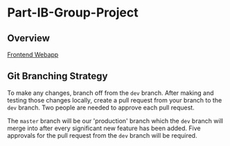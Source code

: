 # Part-IB-Group-Project

## Overview

[Frontend Webapp](Frontend/README.md)

## Git Branching Strategy

To make any changes, branch off from the `dev` branch. After making and testing those changes locally, create a pull request from your branch to the `dev` branch. Two people are needed to approve each pull request.

The `master` branch will be our 'production' branch which the `dev` branch will merge into after every significant new feature has been added. Five approvals for the pull request from the `dev` branch will be required.

